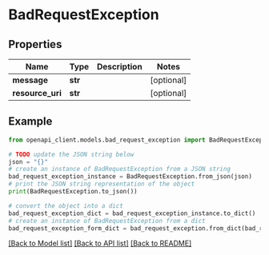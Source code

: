 # BadRequestException


## Properties

Name | Type | Description | Notes
------------ | ------------- | ------------- | -------------
**message** | **str** |  | [optional] 
**resource_uri** | **str** |  | [optional] 

## Example

```python
from openapi_client.models.bad_request_exception import BadRequestException

# TODO update the JSON string below
json = "{}"
# create an instance of BadRequestException from a JSON string
bad_request_exception_instance = BadRequestException.from_json(json)
# print the JSON string representation of the object
print(BadRequestException.to_json())

# convert the object into a dict
bad_request_exception_dict = bad_request_exception_instance.to_dict()
# create an instance of BadRequestException from a dict
bad_request_exception_form_dict = bad_request_exception.from_dict(bad_request_exception_dict)
```
[[Back to Model list]](../README.md#documentation-for-models) [[Back to API list]](../README.md#documentation-for-api-endpoints) [[Back to README]](../README.md)


